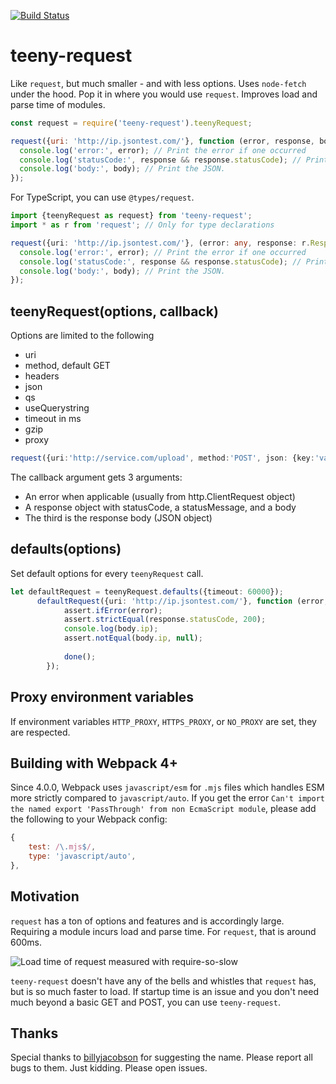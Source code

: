 [![Build Status](https://travis-ci.org/googleapis/teeny-request.svg?branch=master)](https://travis-ci.org/googleapis/teeny-request)

# teeny-request 

Like `request`, but much smaller - and with less options. Uses `node-fetch` under the hood. 
Pop it in where you would use `request`. Improves load and parse time of modules. 

```js
const request = require('teeny-request').teenyRequest;

request({uri: 'http://ip.jsontest.com/'}, function (error, response, body) {
  console.log('error:', error); // Print the error if one occurred
  console.log('statusCode:', response && response.statusCode); // Print the response status code if a response was received
  console.log('body:', body); // Print the JSON.
});
```

For TypeScript, you can use `@types/request`. 

```ts
import {teenyRequest as request} from 'teeny-request';
import * as r from 'request'; // Only for type declarations

request({uri: 'http://ip.jsontest.com/'}, (error: any, response: r.Response, body: any) => {
  console.log('error:', error); // Print the error if one occurred
  console.log('statusCode:', response && response.statusCode); // Print the response status code if a response was received
  console.log('body:', body); // Print the JSON.
});
```



## teenyRequest(options, callback)

Options are limited to the following 

* uri
* method, default GET
* headers
* json
* qs
* useQuerystring
* timeout in ms
* gzip
* proxy

```ts
request({uri:'http://service.com/upload', method:'POST', json: {key:'value'}}, function(err,httpResponse,body){ /* ... */ })
```

The callback argument gets 3 arguments:

 * An error when applicable (usually from http.ClientRequest object)
 * A response object with statusCode, a statusMessage, and a body
 * The third is the response body (JSON object)

## defaults(options)

Set default options for every `teenyRequest` call.

```ts
let defaultRequest = teenyRequest.defaults({timeout: 60000});
      defaultRequest({uri: 'http://ip.jsontest.com/'}, function (error, response, body) {
            assert.ifError(error);
            assert.strictEqual(response.statusCode, 200);
            console.log(body.ip);
            assert.notEqual(body.ip, null);
            
            done();
        });
```        

## Proxy environment variables
If environment variables `HTTP_PROXY`, `HTTPS_PROXY`, or `NO_PROXY` are set, they are respected.

## Building with Webpack 4+
Since 4.0.0, Webpack uses `javascript/esm` for `.mjs` files which handles ESM more strictly compared to `javascript/auto`. If you get the error `Can't import the named export 'PassThrough' from non EcmaScript module`, please add the following to your Webpack config:

```js
{
    test: /\.mjs$/,
    type: 'javascript/auto',
},
```

## Motivation
`request` has a ton of options and features and is accordingly large. Requiring a module incurs load and parse time. For
`request`, that is around 600ms.

![Load time of request measured with require-so-slow](https://user-images.githubusercontent.com/101553/44694187-20357700-aa3a-11e8-9116-b8ae794cbc27.png)

`teeny-request` doesn't have any of the bells and whistles that `request` has, but is so much faster to load. If startup time is an issue and you don't need much beyond a basic GET and POST, you can use `teeny-request`.

## Thanks
Special thanks to [billyjacobson](https://github.com/billyjacobson) for suggesting the name. Please report all bugs to them. Just kidding. Please open issues.
